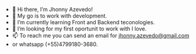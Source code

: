 - 👋 Hi there, I’m Jhonny Azevedo! 
- 👀 My go is to work with development.
- 🌱 I’m currently learning Front and Backend teconologies.
- 💞️ I’m looking for my first oportunit to work with I love.
- 📫 To reach me you can send an email for jhonny.azevedo@gmail.com 
- or whatsapp (+55)4799180-3680.

<!---
NeoJhonn/NeoJhonn is a ✨ special ✨ repository because its `README.md` (this file) appears on your GitHub profile.
You can click the Preview link to take a look at your changes.
--->
